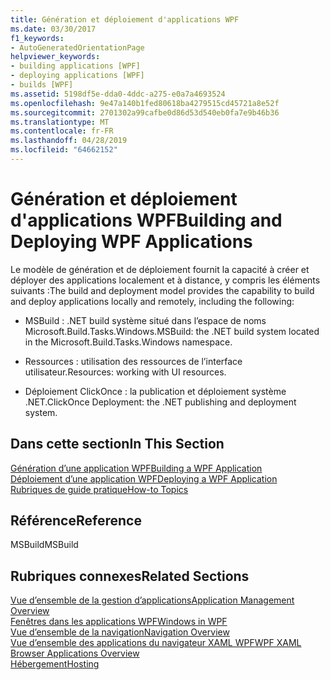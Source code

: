 ```yaml
---
title: Génération et déploiement d'applications WPF
ms.date: 03/30/2017
f1_keywords:
- AutoGeneratedOrientationPage
helpviewer_keywords:
- building applications [WPF]
- deploying applications [WPF]
- builds [WPF]
ms.assetid: 5198df5e-dda0-4ddc-a275-e0a7a4693524
ms.openlocfilehash: 9e47a140b1fed80618ba4279515cd45721a8e52f
ms.sourcegitcommit: 2701302a99cafbe0d86d53d540eb0fa7e9b46b36
ms.translationtype: MT
ms.contentlocale: fr-FR
ms.lasthandoff: 04/28/2019
ms.locfileid: "64662152"
---
```

# <a name="building-and-deploying-wpf-applications"></a><span data-ttu-id="ea050-102">Génération et déploiement d'applications WPF</span><span class="sxs-lookup"><span data-stu-id="ea050-102">Building and Deploying WPF Applications</span></span>
<span data-ttu-id="ea050-103">Le modèle de génération et de déploiement fournit la capacité à créer et déployer des applications localement et à distance, y compris les éléments suivants :</span><span class="sxs-lookup"><span data-stu-id="ea050-103">The build and deployment model provides the capability to build and deploy applications locally and remotely, including the following:</span></span>  
  
- <span data-ttu-id="ea050-104">MSBuild : .NET build système situé dans l’espace de noms Microsoft.Build.Tasks.Windows.</span><span class="sxs-lookup"><span data-stu-id="ea050-104">MSBuild: the .NET build system located in the Microsoft.Build.Tasks.Windows namespace.</span></span>  
  
- <span data-ttu-id="ea050-105">Ressources : utilisation des ressources de l’interface utilisateur.</span><span class="sxs-lookup"><span data-stu-id="ea050-105">Resources: working with UI resources.</span></span>  
  
- <span data-ttu-id="ea050-106">Déploiement ClickOnce : la publication et déploiement système .NET.</span><span class="sxs-lookup"><span data-stu-id="ea050-106">ClickOnce Deployment: the .NET publishing and deployment system.</span></span>  
  
## <a name="in-this-section"></a><span data-ttu-id="ea050-107">Dans cette section</span><span class="sxs-lookup"><span data-stu-id="ea050-107">In This Section</span></span>  
 [<span data-ttu-id="ea050-108">Génération d’une application WPF</span><span class="sxs-lookup"><span data-stu-id="ea050-108">Building a WPF Application</span></span>](building-a-wpf-application-wpf.md)  
 [<span data-ttu-id="ea050-109">Déploiement d’une application WPF</span><span class="sxs-lookup"><span data-stu-id="ea050-109">Deploying a WPF Application</span></span>](deploying-a-wpf-application-wpf.md)  
 [<span data-ttu-id="ea050-110">Rubriques de guide pratique</span><span class="sxs-lookup"><span data-stu-id="ea050-110">How-to Topics</span></span>](build-and-deploy-how-to-topics.md)  
  
## <a name="reference"></a><span data-ttu-id="ea050-111">Référence</span><span class="sxs-lookup"><span data-stu-id="ea050-111">Reference</span></span>  
 <span data-ttu-id="ea050-112">MSBuild</span><span class="sxs-lookup"><span data-stu-id="ea050-112">MSBuild</span></span>  
  
## <a name="related-sections"></a><span data-ttu-id="ea050-113">Rubriques connexes</span><span class="sxs-lookup"><span data-stu-id="ea050-113">Related Sections</span></span>  
 [<span data-ttu-id="ea050-114">Vue d’ensemble de la gestion d’applications</span><span class="sxs-lookup"><span data-stu-id="ea050-114">Application Management Overview</span></span>](application-management-overview.md)  
  [<span data-ttu-id="ea050-115">Fenêtres dans les applications WPF</span><span class="sxs-lookup"><span data-stu-id="ea050-115">Windows in WPF</span></span>](windows-in-wpf-applications.md)  
  [<span data-ttu-id="ea050-116">Vue d’ensemble de la navigation</span><span class="sxs-lookup"><span data-stu-id="ea050-116">Navigation Overview</span></span>](navigation-overview.md)  
  [<span data-ttu-id="ea050-117">Vue d’ensemble des applications du navigateur XAML WPF</span><span class="sxs-lookup"><span data-stu-id="ea050-117">WPF XAML Browser Applications Overview</span></span>](wpf-xaml-browser-applications-overview.md)  
  [<span data-ttu-id="ea050-118">Hébergement</span><span class="sxs-lookup"><span data-stu-id="ea050-118">Hosting</span></span>](hosting-wpf-applications.md)
